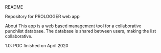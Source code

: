 README

Repository for PROLOGGER web app

About
This app is a web based management tool for a collaborative punchlist database. The database is shared between users, making the list collaborative.

1.0: POC finished on April 2020

